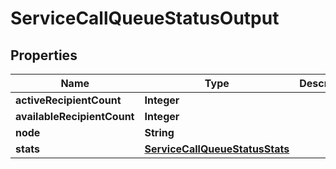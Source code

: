 

# ServiceCallQueueStatusOutput

## Properties

Name | Type | Description | Notes
------------ | ------------- | ------------- | -------------
**activeRecipientCount** | **Integer** |  |  [optional]
**availableRecipientCount** | **Integer** |  |  [optional]
**node** | **String** |  |  [optional]
**stats** | [**ServiceCallQueueStatusStats**](ServiceCallQueueStatusStats.md) |  |  [optional]




